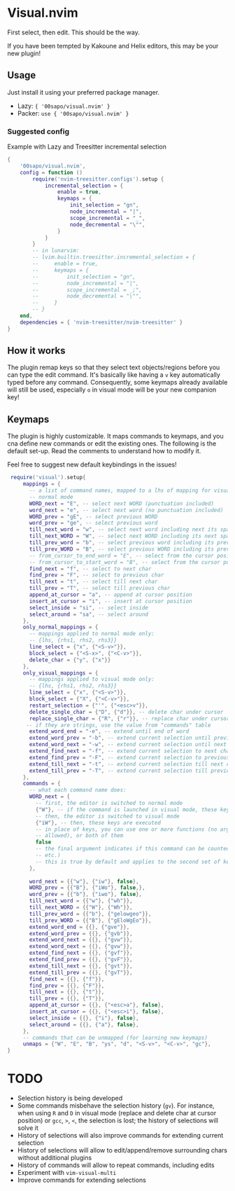 # Visual.nvim

First select, then edit. This should be the way.

If you have been tempted by Kakoune and Helix editors, this may be your new plugin!

## Usage

Just install it using your preferred package manager.

* Lazy: `{ '00sapo/visual.nvim' }`
* Packer: `use { '00sapo/visual.nvim' }`

### Suggested config

Example with Lazy and Treesitter incremental selection
```lua
{
    '00sapo/visual.nvim',
    config = function ()
        require('nvim-treesitter.configs').setup { 
            incremental_selection = { 
                enable = true,
                keymaps = {
                    init_selection = "gn",
                    node_incremental = "|",
                    scope_incremental = "_",
                    node_decremental = "\"",
                }
            } 
        }
        -- in lunarvim:
        -- lvim.builtin.treesitter.incremental_selection = {
        --     enable = true,
        --     keymaps = {
        --         init_selection = "gn",
        --         node_incremental = "|",
        --         scope_incremental = _;",
        --         node_decremental = "\"",
        --     }
        -- }
    end,
    dependencies = { 'nvim-treesitter/nvim-treesitter' }
}
```

## How it works

The plugin remap keys so that they select text objects/regions before you can type the
edit command. It's basically like having a `v` key automatically typed before any
command. Consequently, some keymaps already available will still be used, especially `o`
in visual mode will be your new companion key!

## Keymaps

The plugin is highly customizable. It maps commands to keymaps, and you cna define new
commands or edit the existing ones. The following is the default set-up. Read the
comments to understand how to modify it.

Feel free to suggest new default keybindings in the issues!

```lua
 require('visual').setup{
     mappings = {
       -- a list of command names, mapped to a lhs of mapping for visual and
       -- normal mode
       WORD_next = "E", -- select next WORD (punctuation included)
       word_next = "e", -- select next word (no punctuation included)
       WORD_prev = "gE", -- select previous WORD
       word_prev = "ge", -- select previous word
       till_next_word = "w", -- select next word including next its space
       till_next_WORD = "W", -- select next WORD including its next space
       till_prev_word = "b", -- select previous word including its previous space
       till_prev_WORD = "B", -- select previous WORD including its previous space
       -- from_cursor_to_end_word = "E", -- select from the cursor position to the end of the word (as traditional e)
       -- from_cursor_to_start_word = "B", -- select from the cursor position to the beginning of the word (as traditional b)
       find_next = "f", -- select to next char
       find_prev = "F", -- select to previous char
       till_next = "t", -- select till next char
       till_prev = "T", -- select till previous char
       append_at_cursor = "a", -- append at cursor position
       insert_at_cursor = "i", -- insert at cursor position
       select_inside = "si", -- select inside
       select_around = "sa", -- select around
     },
     only_normal_mappings = {
       -- mappings applied to normal mode only:
       -- {lhs, {rhs1, rhs2, rhs3}}
       line_select = {"x", {"<S-v>"}},
       block_select = {"<S-x>", {"<C-v>"}},
       delete_char = {"y", {"x"}}
     },
     only_visual_mappings = {
       -- mappings applied to visual mode only:
       -- {lhs, {rhs1, rhs2, rhs3}}
       line_select = {"x", {"<S-v>"}},
       block_select = {"X", {"<C-v>"}},
       restart_selection = {"'", {"<esc>v"}},
       delete_single_char = {"D", {"d"}}, -- delete char under cursor
       replace_single_char = {"R", {"r"}}, -- replace char under cursor
      -- if they are strings, use the value from "commands" table
       extend_word_end = "-e", -- extend until end of word
       extend_word_prev = "-b", -- extend current selection until previous begin of word
       extend_word_next = "-w", -- extend current selection until next word
       extend_find_next = "-f", -- extend current selection to next char
       extend_find_prev = "-F", -- extend current selection to previous char
       extend_till_next = "-t", -- extend current selection till next char
       extend_till_prev = "-T", -- extend current selection till previous char
     },
     commands = {
       -- what each command name does:
       WORD_next = {
         -- first, the editor is switched to normal mode
         {"W"}, -- if the command is launched in visual mode, these keys are executed
         -- then, the editor is switched to visual mode
         {"iW"}, -- then, these keys are executed
         -- in place of keys, you can use one or more functions (no argument
         -- allowed), or both of them
         false
         -- the final argument indicates if this command can be counted (e.g. 3w, 4e,
         -- etc.)
         -- this is true by default and applies to the second set of keys only
       },
       
       word_next = {{"w"}, {"iw"}, false},
       WORD_prev = {{"B"}, {"iWo"}, false,},
       word_prev = {{"b"}, {"iwo"}, false},
       till_next_word = {{"w"}, {"wh"}},
       till_next_WORD = {{"W"}, {"Wh"}},
       till_prev_word = {{"b"}, {"gelowgeo"}},
       till_prev_WORD = {{"B"}, {"gEloWgEo"}},
       extend_word_end = {{}, {"gve"}},
       extend_word_prev = {{}, {"gvb"}},
       extend_word_next = {{}, {"gvw"}},
       extend_word_next = {{}, {"gvw"}},
       extend_find_next = {{}, {"gvf"}},
       extend_find_prev = {{}, {"gvF"}},
       extend_till_next = {{}, {"gvt"}},
       extend_till_prev = {{}, {"gvT"}},
       find_next = {{}, {"f"}},
       find_prev = {{}, {"F"}},
       till_next = {{}, {"t"}},
       till_prev = {{}, {"T"}},
       append_at_cursor = {{}, {"<esc>a"}, false},
       insert_at_cursor = {{}, {"<esc>i"}, false},
       select_inside = {{}, {"i"}, false},
       select_around = {{}, {"a"}, false},
     },
     -- commands that can be unmapped (for learning new keymaps)
     unmaps = {"W", "E", "B", "ys", "d", "<S-v>", "<C-v>", "gc"},
}
```

# TODO

* Selection history is being developed
* Some commands misbehave the selection history (`gv`). For instance, when using `R` and
  `D` in visual mode (replace and delete char at cursor position) or `gcc`, `>`, `<`, the selection is
  lost; the history of selections will solve it
* History of selections will also improve commands for extending current selection
* History of selections will allow to edit/append/remove surrounding chars
  without additional plugins
* History of commands will allow to repeat commands, including edits
* Experiment with `vim-visual-multi`
* Improve commands for extending selections
